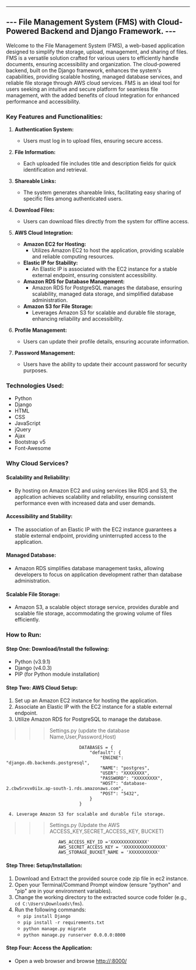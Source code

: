 ------------------------------------------------------------------
--- File Management System (FMS) with Cloud-Powered Backend and Django Framework. ---
------------------------------------------------------------------

Welcome to the File Management System (FMS), a web-based application designed to simplify the storage, upload, management, and sharing of files. FMS is a versatile solution crafted for various users to efficiently handle documents, ensuring accessibility and organization. The cloud-powered backend, built on the Django framework, enhances the system's capabilities, providing scalable hosting, managed database services, and reliable file storage through AWS cloud services. FMS is an ideal tool for users seeking an intuitive and secure platform for seamless file management, with the added benefits of cloud integration for enhanced performance and accessibility.

### Key Features and Functionalities:

1. **Authentication System:**
   - Users must log in to upload files, ensuring secure access.

2. **File Information:**
   - Each uploaded file includes title and description fields for quick identification and retrieval.

3. **Shareable Links:**
   - The system generates shareable links, facilitating easy sharing of specific files among authenticated users.

4. **Download Files:**
   - Users can download files directly from the system for offline access.

5. **AWS Cloud Integration:**
   - **Amazon EC2 for Hosting:**
     - Utilizes Amazon EC2 to host the application, providing scalable and reliable computing resources.
   - **Elastic IP for Stability:**
     - An Elastic IP is associated with the EC2 instance for a stable external endpoint, ensuring consistent accessibility.
   - **Amazon RDS for Database Management:**
     - Amazon RDS for PostgreSQL manages the database, ensuring scalability, managed data storage, and simplified database administration.
   - **Amazon S3 for File Storage:**
     - Leverages Amazon S3 for scalable and durable file storage, enhancing reliability and accessibility.

6. **Profile Management:**
   - Users can update their profile details, ensuring accurate information.

7. **Password Management:**
   - Users have the ability to update their account password for security purposes.

### Technologies Used:

- Python
- Django
- HTML
- CSS
- JavaScript
- jQuery
- Ajax
- Bootstrap v5
- Font-Awesome

### Why Cloud Services?

#### Scalability and Reliability:
   - By hosting on Amazon EC2 and using services like RDS and S3, the application achieves scalability and reliability, ensuring consistent performance even with increased data and user demands.

#### Accessibility and Stability:
   - The association of an Elastic IP with the EC2 instance guarantees a stable external endpoint, providing uninterrupted access to the application.

#### Managed Database:
   - Amazon RDS simplifies database management tasks, allowing developers to focus on application development rather than database administration.

#### Scalable File Storage:
   - Amazon S3, a scalable object storage service, provides durable and scalable file storage, accommodating the growing volume of files efficiently.

### How to Run:

#### Step One: Download/Install the following:
- Python (v3.9.1)
- Django (v4.0.3)
- PIP (for Python module installation)

#### Step Two: AWS Cloud Setup:
   1. Set up an Amazon EC2 instance for hosting the application.
   2. Associate an Elastic IP with the EC2 instance for a stable external endpoint.
   3. Utilize Amazon RDS for PostgreSQL to manage the database.
>>> Settings.py (update the database Name,User,Password,Host)

								DATABASES = {
								    "default": {
								        "ENGINE": "django.db.backends.postgresql",
								        "NAME": "postgres",
								        "USER": "XXXXXXXX",
								        "PASSWORD": "XXXXXXXXX",
								        "HOST": "database-2.cbw5rxvx0i1x.ap-south-1.rds.amazonaws.com",
								        "POST": "5432",
								    }
								} 				
					   
	 4. Leverage Amazon S3 for scalable and durable file storage.
>>> Settings.py (Update the AWS ACCESS_KEY,SECRET_ACCESS_KEY, BUCKET)
						
						AWS_ACCESS_KEY_ID ='XXXXXXXXXXXXXX'
						AWS_SECRET_ACCESS_KEY = 'XXXXXXXXXXXXXXXX'
						AWS_STORAGE_BUCKET_NAME = 'XXXXXXXXXXX'
			

#### Step Three: Setup/Installation:
1. Download and Extract the provided source code zip file in ec2 instance.
2. Open your Terminal/Command Prompt window (ensure "python" and "pip" are in your environment variables).
3. Change the working directory to the extracted source code folder (e.g., `cd C:\Users\Downloads\fms`).
4. Run the following commands:
   - `pip install Django`
   - `pip install -r requirements.txt`
   - `python manage.py migrate`
   - `python manage.py runserver 0.0.0.0:8000`
   
#### Step Four: Access the Application:
   - Open a web browser and browse [http://<Elastic-IP>:8000/](http://<Elastic-IP>:8000/) 

